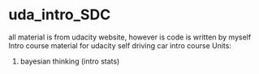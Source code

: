 # uda_intro_SDC

all material is from udacity website, however is code is written by myself
Intro course material for udacity self driving car intro course
Units:

1. bayesian thinking (intro stats)


